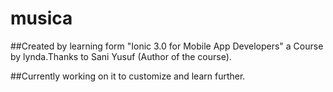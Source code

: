 # musica

##Created by learning  form "Ionic 3.0  for Mobile App Developers" a Course by  lynda.Thanks to Sani Yusuf (Author of the course).

##Currently working on it to customize and learn further.
